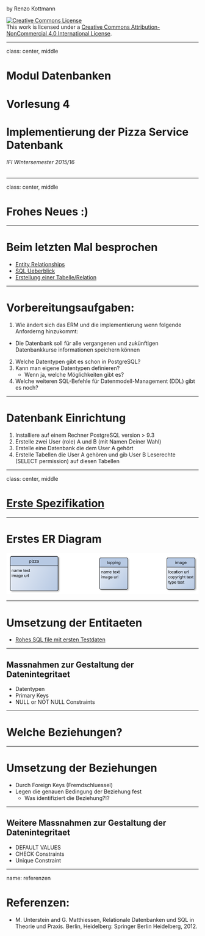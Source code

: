 
#

by Renzo Kottmann


<a rel="license"
href="http://creativecommons.org/licenses/by-nc/4.0/"><img
alt="Creative Commons License" style="border-width:0"
src="https://i.creativecommons.org/l/by-nc/4.0/88x31.png" /></a><br
/>This work is licensed under a <a rel="license"
href="http://creativecommons.org/licenses/by-nc/4.0/">Creative Commons
Attribution-NonCommercial 4.0 International License</a>.

---
class: center, middle
# Modul Datenbanken
# Vorlesung 4
# Implementierung der Pizza Service Datenbank
###### IFI Wintersemester 2015/16

---
class: center, middle
# Frohes Neues :)

---
# Beim letzten Mal besprochen

* [Entity Relationships](/slides/vorlesung-3.html#12)
* [SQL Ueberblick](/slides/vorlesung-3.html#17)
* [Erstellung einer Tabelle/Relation](/slides/vorlesung-3.html#20)


---

# Vorbereitungsaufgaben:

1. Wie ändert sich das ERM und die implementierung wenn folgende
Anforderng hinzukommt:
  * Die Datenbank soll für alle vergangenen und zukünftigen
  Datenbankkurse informationen speichern können

2. Welche Datentypen gibt es schon in PostgreSQL?
3. Kann man eigene Datentypen definieren?
   * Wenn ja, welche Möglichkeiten gibt es?
4. Welche weiteren SQL-Befehle für Datenmodell-Management (DDL) gibt es
noch?

---

# Datenbank Einrichtung

1. Installiere auf einem Rechner PostgreSQL version > 9.3
2. Erstelle zwei User (role) A und B (mit Namen Deiner Wahl)
3. Erstelle eine Datenbank die dem User A gehört
4. Erstelle Tabellen die User A gehören und gib User B Leserechte
   (SELECT permission) auf diesen Tabellen

---

class: center, middle
# [Erste Spezifikation](/slides/pizza-service-spec-v1.html)

---
# Erstes ER Diagram

![erd-teilnehmerinnen](/img/dbl/pizza-unconnected-erd.png)

---
# Umsetzung der Entitaeten

* [Rohes SQL file mit ersten Testdaten](/slides/pizza-unconnected-erd.sql)

---

## Massnahmen zur Gestaltung der Datenintegritaet
* Datentypen
* Primary Keys
* NULL or NOT NULL Constraints

---
# Welche Beziehungen?

---
# Umsetzung der Beziehungen

* Durch Foreign Keys (Fremdschluessel)
* Legen die genauen Bedingung der Beziehung fest
  * Was identifiziert die Beziehung?!?
---
## Weitere Massnahmen zur Gestaltung der Datenintegritaet

* DEFAULT VALUES
* CHECK Constraints
* Unique Constraint

---
name: referenzen
# Referenzen:

* M. Unterstein and G. Matthiessen, Relationale Datenbanken und SQL in
  Theorie und Praxis. Berlin, Heidelberg: Springer Berlin Heidelberg,
  2012.
